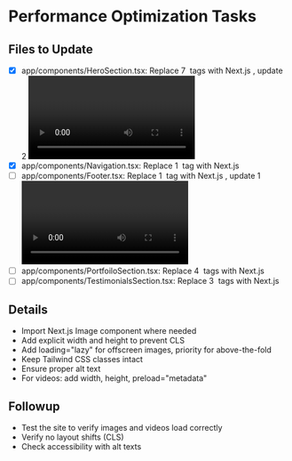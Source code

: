 # Performance Optimization Tasks

## Files to Update
- [x] app/components/HeroSection.tsx: Replace 7 <img> tags with Next.js <Image>, update 2 <video> tags with width, height, preload="metadata"
- [x] app/components/Navigation.tsx: Replace 1 <img> tag with Next.js <Image>
- [ ] app/components/Footer.tsx: Replace 1 <img> tag with Next.js <Image>, update 1 <video> tag with width, height, preload="metadata"
- [ ] app/components/PortfoiloSection.tsx: Replace 4 <img> tags with Next.js <Image>
- [ ] app/components/TestimonialsSection.tsx: Replace 3 <img> tags with Next.js <Image>

## Details
- Import Next.js Image component where needed
- Add explicit width and height to prevent CLS
- Add loading="lazy" for offscreen images, priority for above-the-fold
- Keep Tailwind CSS classes intact
- Ensure proper alt text
- For videos: add width, height, preload="metadata"

## Followup
- Test the site to verify images and videos load correctly
- Verify no layout shifts (CLS)
- Check accessibility with alt texts
